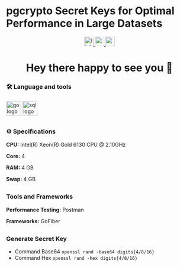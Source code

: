 # pgcrypto Secret Keys for Optimal Performance in Large Datasets

<div align="center">
  <a href="https://www.linkedin.com/in/sadewawicak/">
    <img src="https://img.shields.io/static/v1?message=LinkedIn&logo=linkedin&label=&color=0077B5&logoColor=white&labelColor=&style=for-the-badge" height="25" alt="linkedin logo" />
  </a>
  <a href="https://sadewawicak25.medium.com/">
    <img src="https://img.shields.io/static/v1?message=Medium&logo=medium&label=&color=00ab6c&logoColor=white&labelColor=&style=for-the-badge" height="25" alt="medium logo" />
  </a>
  <a href="https://sadewawicak25.work/">
    <img src="https://img.shields.io/static/v1?message=Website&logo=google-chrome&label=&color=4285F4&logoColor=white&labelColor=&style=for-the-badge" height="25" alt="website logo" />
  </a>
</div>


###

<h1 align="center">Hey there happy to see you 👋</h1>

###

<h3 align="left">🛠 Language and tools</h3>

###

<div align="left">
  <img src="https://cdn.jsdelivr.net/gh/devicons/devicon/icons/go/go-original-wordmark.svg" height="40" alt="go logo"  />
  <img src="https://cdn.jsdelivr.net/gh/devicons/devicon/icons/postgresql/postgresql-original-wordmark.svg" height="40" alt="sql logo"  />
  <img width="12" />
</div>
  
###

##
<h3 align="left">⚙️ Specifications</h3>


<div align="left">
  <p><strong>CPU:</strong> Intel(R) Xeon(R) Gold 6130 CPU @ 2.10GHz</p>
  <p><strong>Core:</strong> 4</p>
  <p><strong>RAM:</strong> 4 GB</p>
  <p><strong>Swap:</strong> 4 GB</p>
</div>

###

##
<h3 align="left">Tools and Frameworks</h3>


<div align="left">
  <p><strong>Performance Testing:</strong> Postman</p>
  <p><strong>Frameworks:</strong> GoFiber</p>
</div>

###

##
<h3 align="left">Generate Secret Key</h3>

* Command Base64
`openssl rand -base64 digits{4/8/16}`
* Command Hex
`openssl rand -hex digits{4/8/16}`

###

